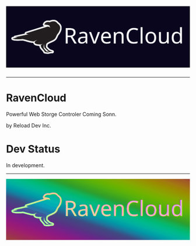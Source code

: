 <h1 align="center">
  <img alt="RavenCloud_Banner" src="README_RES\RavenCloud_Banner.png">
</h1>

---

# RavenCloud
Powerful Web Storge Controler 
Coming Sonn.

by Reload Dev Inc.
# Dev Status 
In development.

---

![image](https://github.com/EarthlyEric/RavenCloud/blob/master/README_RES/RGB/RavenCloud_RGB.gif)